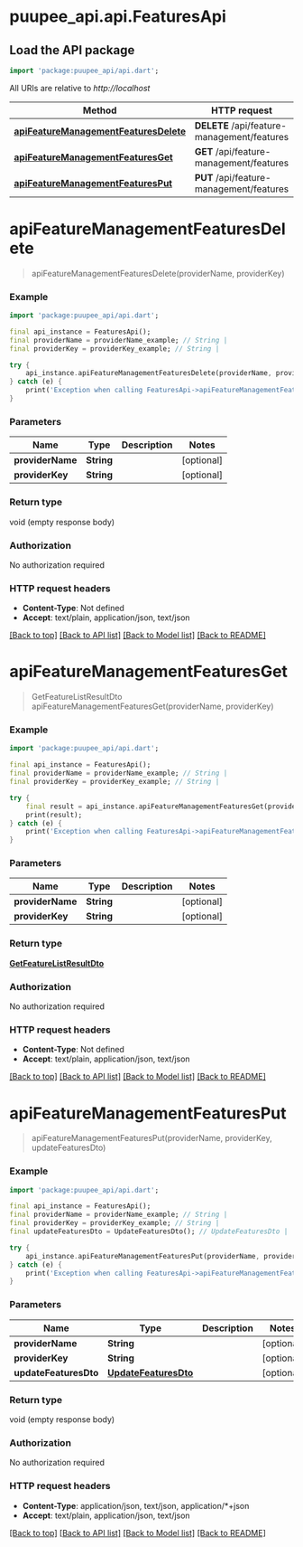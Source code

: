 # puupee_api.api.FeaturesApi

## Load the API package
```dart
import 'package:puupee_api/api.dart';
```

All URIs are relative to *http://localhost*

Method | HTTP request | Description
------------- | ------------- | -------------
[**apiFeatureManagementFeaturesDelete**](FeaturesApi.md#apifeaturemanagementfeaturesdelete) | **DELETE** /api/feature-management/features | 
[**apiFeatureManagementFeaturesGet**](FeaturesApi.md#apifeaturemanagementfeaturesget) | **GET** /api/feature-management/features | 
[**apiFeatureManagementFeaturesPut**](FeaturesApi.md#apifeaturemanagementfeaturesput) | **PUT** /api/feature-management/features | 


# **apiFeatureManagementFeaturesDelete**
> apiFeatureManagementFeaturesDelete(providerName, providerKey)



### Example
```dart
import 'package:puupee_api/api.dart';

final api_instance = FeaturesApi();
final providerName = providerName_example; // String | 
final providerKey = providerKey_example; // String | 

try {
    api_instance.apiFeatureManagementFeaturesDelete(providerName, providerKey);
} catch (e) {
    print('Exception when calling FeaturesApi->apiFeatureManagementFeaturesDelete: $e\n');
}
```

### Parameters

Name | Type | Description  | Notes
------------- | ------------- | ------------- | -------------
 **providerName** | **String**|  | [optional] 
 **providerKey** | **String**|  | [optional] 

### Return type

void (empty response body)

### Authorization

No authorization required

### HTTP request headers

 - **Content-Type**: Not defined
 - **Accept**: text/plain, application/json, text/json

[[Back to top]](#) [[Back to API list]](../README.md#documentation-for-api-endpoints) [[Back to Model list]](../README.md#documentation-for-models) [[Back to README]](../README.md)

# **apiFeatureManagementFeaturesGet**
> GetFeatureListResultDto apiFeatureManagementFeaturesGet(providerName, providerKey)



### Example
```dart
import 'package:puupee_api/api.dart';

final api_instance = FeaturesApi();
final providerName = providerName_example; // String | 
final providerKey = providerKey_example; // String | 

try {
    final result = api_instance.apiFeatureManagementFeaturesGet(providerName, providerKey);
    print(result);
} catch (e) {
    print('Exception when calling FeaturesApi->apiFeatureManagementFeaturesGet: $e\n');
}
```

### Parameters

Name | Type | Description  | Notes
------------- | ------------- | ------------- | -------------
 **providerName** | **String**|  | [optional] 
 **providerKey** | **String**|  | [optional] 

### Return type

[**GetFeatureListResultDto**](GetFeatureListResultDto.md)

### Authorization

No authorization required

### HTTP request headers

 - **Content-Type**: Not defined
 - **Accept**: text/plain, application/json, text/json

[[Back to top]](#) [[Back to API list]](../README.md#documentation-for-api-endpoints) [[Back to Model list]](../README.md#documentation-for-models) [[Back to README]](../README.md)

# **apiFeatureManagementFeaturesPut**
> apiFeatureManagementFeaturesPut(providerName, providerKey, updateFeaturesDto)



### Example
```dart
import 'package:puupee_api/api.dart';

final api_instance = FeaturesApi();
final providerName = providerName_example; // String | 
final providerKey = providerKey_example; // String | 
final updateFeaturesDto = UpdateFeaturesDto(); // UpdateFeaturesDto | 

try {
    api_instance.apiFeatureManagementFeaturesPut(providerName, providerKey, updateFeaturesDto);
} catch (e) {
    print('Exception when calling FeaturesApi->apiFeatureManagementFeaturesPut: $e\n');
}
```

### Parameters

Name | Type | Description  | Notes
------------- | ------------- | ------------- | -------------
 **providerName** | **String**|  | [optional] 
 **providerKey** | **String**|  | [optional] 
 **updateFeaturesDto** | [**UpdateFeaturesDto**](UpdateFeaturesDto.md)|  | [optional] 

### Return type

void (empty response body)

### Authorization

No authorization required

### HTTP request headers

 - **Content-Type**: application/json, text/json, application/*+json
 - **Accept**: text/plain, application/json, text/json

[[Back to top]](#) [[Back to API list]](../README.md#documentation-for-api-endpoints) [[Back to Model list]](../README.md#documentation-for-models) [[Back to README]](../README.md)

